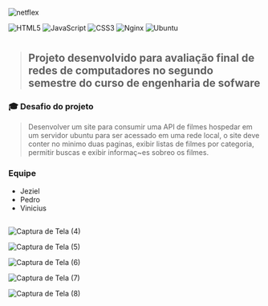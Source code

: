 ![netflex](https://github.com/jeziel-nogueira/netflex/assets/119265934/f3d8e8e6-96e8-4e09-8acf-1809e5c6c15c)


![HTML5](https://img.shields.io/badge/html5-%23E34F26.svg?style=for-the-badge&logo=html5&logoColor=white)
![JavaScript](https://img.shields.io/badge/javascript-%23323330.svg?style=for-the-badge&logo=javascript&logoColor=%23F7DF1E)
![CSS3](https://img.shields.io/badge/css3-%231572B6.svg?style=for-the-badge&logo=css3&logoColor=white)
![Nginx](https://img.shields.io/badge/nginx-%23009639.svg?style=for-the-badge&logo=nginx&logoColor=white)
![Ubuntu](https://img.shields.io/badge/Ubuntu-E95420?style=for-the-badge&logo=ubuntu&logoColor=white)

#


>## Projeto desenvolvido para avaliação final de redes de computadores no segundo semestre do curso de engenharia de sofware 

### 🎓 Desafio do projeto
><p> Desenvolver um site para consumir uma API de filmes hospedar em um servidor ubuntu para ser acessado em uma rede local,
 >o site deve conter no minimo duas paginas, exibir listas de filmes por categoria, permitir buscas e exibir informaç~es sobreo os filmes.</p>

### Equipe
 + Jeziel<br>
 + Pedro<br>
 + Vinicius
##
![Captura de Tela (4)](https://github.com/jeziel-nogueira/netflex/assets/119265934/52844284-995c-4826-93ca-e4eb239b9ab3)

![Captura de Tela (5)](https://github.com/jeziel-nogueira/netflex/assets/119265934/0c6b0038-53dd-45e3-8fb8-140dcc7fc5f2)

![Captura de Tela (6)](https://github.com/jeziel-nogueira/netflex/assets/119265934/688403c9-c200-4965-abdb-fe6dbe2518c9)

![Captura de Tela (7)](https://github.com/jeziel-nogueira/netflex/assets/119265934/992cbeb1-7ef4-41ee-89af-4eddf9c2c852)

![Captura de Tela (8)](https://github.com/jeziel-nogueira/netflex/assets/119265934/7944b6cf-57ea-43ae-b3a0-53fdebbe4e55)


